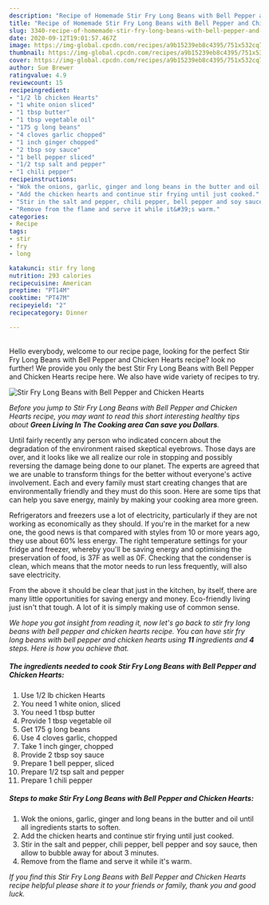 ```yaml
---
description: "Recipe of Homemade Stir Fry Long Beans with Bell Pepper and Chicken Hearts"
title: "Recipe of Homemade Stir Fry Long Beans with Bell Pepper and Chicken Hearts"
slug: 3340-recipe-of-homemade-stir-fry-long-beans-with-bell-pepper-and-chicken-hearts
date: 2020-09-12T19:01:57.467Z
image: https://img-global.cpcdn.com/recipes/a9b15239eb8c4395/751x532cq70/stir-fry-long-beans-with-bell-pepper-and-chicken-hearts-recipe-main-photo.jpg
thumbnail: https://img-global.cpcdn.com/recipes/a9b15239eb8c4395/751x532cq70/stir-fry-long-beans-with-bell-pepper-and-chicken-hearts-recipe-main-photo.jpg
cover: https://img-global.cpcdn.com/recipes/a9b15239eb8c4395/751x532cq70/stir-fry-long-beans-with-bell-pepper-and-chicken-hearts-recipe-main-photo.jpg
author: Sue Brewer
ratingvalue: 4.9
reviewcount: 15
recipeingredient:
- "1/2 lb chicken Hearts"
- "1 white onion sliced"
- "1 tbsp butter"
- "1 tbsp vegetable oil"
- "175 g long beans"
- "4 cloves garlic chopped"
- "1 inch ginger chopped"
- "2 tbsp soy sauce"
- "1 bell pepper sliced"
- "1/2 tsp salt and pepper"
- "1 chili pepper"
recipeinstructions:
- "Wok the onions, garlic, ginger and long beans in the butter and oil until all ingredients starts to soften."
- "Add the chicken hearts and continue stir frying until just cooked."
- "Stir in the salt and pepper, chili pepper, bell pepper and soy sauce, then allow to bubble away for about 3 minutes."
- "Remove from the flame and serve it while it&#39;s warm."
categories:
- Recipe
tags:
- stir
- fry
- long

katakunci: stir fry long 
nutrition: 293 calories
recipecuisine: American
preptime: "PT14M"
cooktime: "PT47M"
recipeyield: "2"
recipecategory: Dinner

---
```

<br>
Hello everybody, welcome to our recipe page, looking for the perfect Stir Fry Long Beans with Bell Pepper and Chicken Hearts recipe? look no further! We provide you only the best Stir Fry Long Beans with Bell Pepper and Chicken Hearts recipe here. We also have wide variety of recipes to try.
<br>


![Stir Fry Long Beans with Bell Pepper and Chicken Hearts](https://img-global.cpcdn.com/recipes/a9b15239eb8c4395/751x532cq70/stir-fry-long-beans-with-bell-pepper-and-chicken-hearts-recipe-main-photo.jpg)

<i>Before you jump to Stir Fry Long Beans with Bell Pepper and Chicken Hearts recipe, you may want to read this short interesting healthy tips about 
<strong>Green Living In The Cooking area Can save you Dollars</strong>.</i>
</br>

Until fairly recently any person who indicated concern about the degradation of the environment raised skeptical eyebrows. Those days are over, and it looks like we all realize our role in stopping and possibly reversing the damage being done to our planet. The experts are agreed that we are unable to transform things for the better without everyone's active involvement. Each and every family must start creating changes that are environmentally friendly and they must do this soon. Here are some tips that can help you save energy, mainly by making your cooking area more green.

Refrigerators and freezers use a lot of electricity, particularly if they are not working as economically as they should. If you're in the market for a new one, the good news is that compared with styles from 10 or more years ago, they use about 60% less energy. The right temperature settings for your fridge and freezer, whereby you'll be saving energy and optimising the preservation of food, is 37F as well as 0F. Checking that the condenser is clean, which means that the motor needs to run less frequently, will also save electricity.

From the above it should be clear that just in the kitchen, by itself, there are many little opportunities for saving energy and money. Eco-friendly living just isn't that tough. A lot of it is simply making use of common sense.


<i>We hope you got insight from reading it, now let's go back to stir fry long beans with bell pepper and chicken hearts recipe. You can have stir fry long beans with bell pepper and chicken hearts using <strong>11</strong> ingredients and <strong>4</strong> steps. Here is how you achieve that.
</i>

##### The ingredients needed to cook Stir Fry Long Beans with Bell Pepper and Chicken Hearts:

1. Use 1/2 lb chicken Hearts
1. You need 1 white onion, sliced
1. You need 1 tbsp butter
1. Provide 1 tbsp vegetable oil
1. Get 175 g long beans
1. Use 4 cloves garlic, chopped
1. Take 1 inch ginger, chopped
1. Provide 2 tbsp soy sauce
1. Prepare 1 bell pepper, sliced
1. Prepare 1/2 tsp salt and pepper
1. Prepare 1 chili pepper


##### Steps to make Stir Fry Long Beans with Bell Pepper and Chicken Hearts:

1. Wok the onions, garlic, ginger and long beans in the butter and oil until all ingredients starts to soften.
1. Add the chicken hearts and continue stir frying until just cooked.
1. Stir in the salt and pepper, chili pepper, bell pepper and soy sauce, then allow to bubble away for about 3 minutes.
1. Remove from the flame and serve it while it&#39;s warm.


<i>If you find this Stir Fry Long Beans with Bell Pepper and Chicken Hearts recipe helpful please share it to your friends or family, thank you and good luck.</i>
